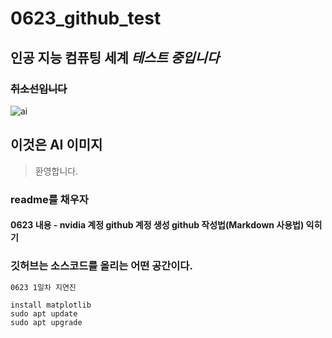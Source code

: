 # 0623_github_test
## **인공 지능 컴퓨팅 세계** *테스트 중입니다*
### ~~취소선입니다~~
![ai](https://github.com/user-attachments/assets/7ab7a5b8-a21d-4781-a90b-80ed15785588)
## **이것은 AI 이미지**
> 환영합니다.

### readme를 채우자
#### 0623 내용 - nvidia 계정 github 계정 생성 github 작성법(Markdown 사용법) 익히기
### 깃허브는 소스코드를 올리는 어떤 공간이다.


``` bash
0623 1일차 지연진
```
```
install matplotlib
sudo apt update
sudo apt upgrade
```
